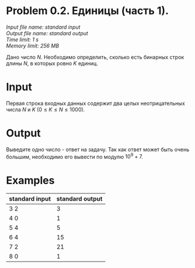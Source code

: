 # Problem 0.2. Единицы (часть 1).
    
*Input file name: standard input\
Output file name: standard output\
Time limit: 1 s\
Memory limit: 256 MB*
        
Дано число $N$. Необходимо определить, сколько есть бинарных строк длины $N$, в которых ровно $K$ единиц.

# Input
Первая строка входных данных содержит два целых неотрицательных числа $N$ и $K$ $(0 \le K \le N \le 1000)$.

# Output
Выведите одно число - ответ на задачу. Так как ответ может быть очень большим, необходимо его вывести по модулю $10^9 + 7$.

# Examples

| standard input                                     |standard output                                    |
|------------------------------------------------|------------------------------------------------|
| 3 2                                       | 3                                          |
| 4 0                                 | 1                                     |
| 5 4                              | 5                                       |
| 6 4                              | 15                                        |
| 7 2                              | 21                                        |
| 8 0                             | 1                                        |